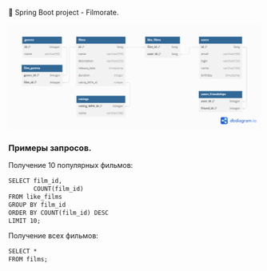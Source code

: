 :wave: Spring Boot project - Filmorate.

![ER diagram](ER_diagram.png)

### **Примеры запросов.**

Получение 10 популярных фильмов:

```
SELECT film_id,
       COUNT(film_id)
FROM like_films
GROUP BY film_id
ORDER BY COUNT(film_id) DESC 
LIMIT 10;
```

Получение всех фильмов:

```
SELECT *
FROM films;
```
